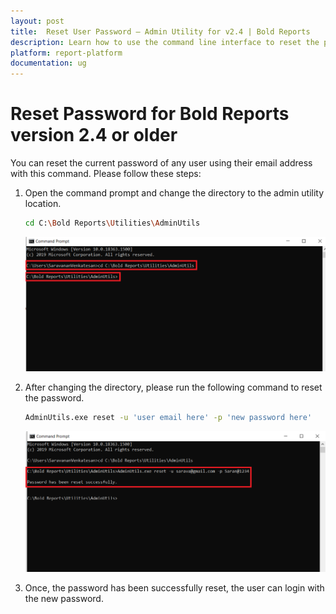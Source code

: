 ```yaml
---
layout: post
title:  Reset User Password – Admin Utility for v2.4 | Bold Reports
description: Learn how to use the command line interface to reset the password of any user in Bold Reports Enterprise of v2.4 or earlier using their email address.
platform: report-platform
documentation: ug
---
```


# Reset Password for Bold Reports version 2.4 or older

You can reset the current password of any user using their email address with this command. Please follow these steps:

1. Open the command prompt and change the directory to the admin utility location.
   ```sh
   cd C:\Bold Reports\Utilities\AdminUtils
   ```
   ![command](/static/assets/on-premise/images/tenant-management/admin-utility/displaycmd.png)

2. After changing the directory, please run the following command to reset the password.
   ```sh
   AdminUtils.exe reset -u 'user email here' -p 'new password here'
   ```
   ![reset-command](/static/assets/on-premise/images/tenant-management/admin-utility/resetcmd.png)

3. Once, the password has been successfully reset, the user can login with the new password.
